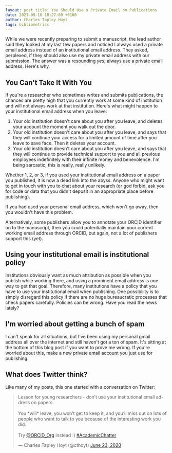 ```yaml
---
layout: post title: You Should Use a Private Email on Publications
date: 2021-09-10 18:27:00 +0100
author: Charles Tapley Hoyt
tags: bibliometrics
---
```

While we were recently preparing to submit a manuscript, the lead author said
they looked at my last few papers and noticed I always used a private email
address instead of an institutional email address. They asked, perplexed, if
they should also use my private email address with our submission. The answer
was a resounding *yes*; always use a private email address. Here's why.

## You Can't Take It With You

If you're a researcher who sometimes writes and submits publications, the
chances are pretty high that you currently work at some kind of institution and
will not always work at that institution. Here's what might happen to your
institutional email address when you leave:

1. Your old institution doesn't care about you after you leave, and deletes your
   account the moment you walk out the door.
2. Your old institution doesn't care about you after you leave, and says that
   they will continue your access for a limited amount of time after you leave
   to save face. Then it deletes your account.
3. Your old institution doesn't care about you after you leave, and says that
   they will continue to provide technical support to you and all previous
   employees indefinitely with their infinite money and benevolence. I'm being
   sarcastic; this is really, really unlikely.

Whether 1, 2, or 3, if you used your institutional email address on a paper you
published, it is now a dead link into the abyss. Anyone who might want to get in
touch with you to chat about your research (or god forbid, ask you for code or
data that you didn't deposit in an appropriate place before publishing).

If you had used your personal email address, which won't go away, then you
wouldn't have this problem.

Alternatively, some publishers allow you to annotate your ORCID identifier on to
the manuscript, then you could potentially maintain your current working email
address through ORCID, but again, not a lot of publishers support this (yet).

## Using your institutional email is institutional policy

Institutions obviously want as much attribution as possible when you publish
while working there, and using a prominent email address is one way to get that
goal. Therefore, many institutions have a policy that you have to use your
institutional email when publishing. One possibility is to simply disregard this
policy if there are no huge bureaucratic processes that check papers carefully.
Policies can be wrong. Have you read the news lately?

## I'm worried about getting a bunch of spam

I can't speak for all situations, but I've been using my personal gmail address
all over the internet and still haven't got a ton of spam. It's sitting at the
bottom of this blog post if you want to prove me wrong. If you're worried about
this, make a new private email account you just use for publishing.

## What does Twitter think?

Like many of my posts, this one started with a conversation on Twitter:

<blockquote class="twitter-tweet" data-partner="tweetdeck"><p lang="en" dir="ltr">Lesson for young researchers - don’t use your institutional email address on papers.<br><br>You *will* leave, you won’t get to keep it, and you’ll miss out on lots of people who want to talk to you because of the interesting work you did.<br><br>Try <a href="https://twitter.com/ORCID_Org?ref_src=twsrc%5Etfw">@ORCID_Org</a> instead :) <a href="https://twitter.com/hashtag/AcademicChatter?src=hash&amp;ref_src=twsrc%5Etfw">#AcademicChatter</a></p>&mdash; Charles Tapley Hoyt (@cthoyt) <a href="https://twitter.com/cthoyt/status/1275566074902335490?ref_src=twsrc%5Etfw">June 23, 2020</a></blockquote>
